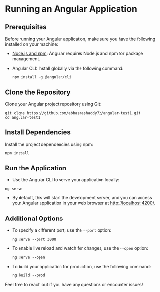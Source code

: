 # Running an Angular Application

## Prerequisites

Before running your Angular application, make sure you have the following installed on your machine:

- [Node.js and npm](https://nodejs.org/): Angular requires Node.js and npm for package management.
- Angular CLI: Install globally via the following command:

    ```
    npm install -g @angular/cli
    ```

## Clone the Repository

Clone your Angular project repository using Git:

```
git clone https://github.com/abbasmashaddy72/angular-test1.git
cd angular-test1
```

## Install Dependencies

Install the project dependencies using npm:

```
npm install
```

## Run the Application
- Use the Angular CLI to serve your application locally:

```
ng serve
```

- By default, this will start the development server, and you can access your Angular application in your web browser at [http://localhost:4200/](http://localhost:4200/).

## Additional Options

- To specify a different port, use the `--port` option:

    ```
    ng serve --port 3000
    ```

- To enable live reload and watch for changes, use the `--open` option:

    ```
    ng serve --open
    ```

- To build your application for production, use the following command:

    ```
    ng build --prod
    ```
Feel free to reach out if you have any questions or encounter issues!
